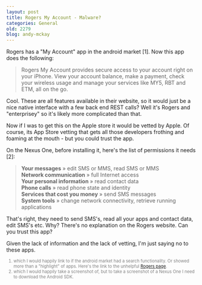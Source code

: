 ```yaml
---
layout: post
title: Rogers My Account - Malware?
categories: General
old: 2279
blog: andy-mckay
---
```

<p>Rogers has a "My Account" app in the android market [1]. Now this app does the following:</p>
<blockquote>Rogers My Account provides secure access to your account right on your iPhone. View your account balance, make a payment, check your wireless usage and manage your services like MY5, RBT and ETM, all on the go.</blockquote>
<p>Cool. These are all features available in their website, so it would just be a nice native interface with a few back end REST calls? Well it's Rogers and "enterprisey" so it's likely more complicated than that.</p>
<p>Now if I was to get this on the Apple store it would be vetted by Apple. Of course, its App Store vetting that gets all those developers frothing and foaming at the mouth - but you could trust the app.</p>
<p>On the Nexus One, before installing it, here's the list of permissions it needs [2]:</p>
<blockquote><b>Your messages</b> &raquo; edit SMS or MMS, read SMS or MMS<br />
<b>Network communication</b>  &raquo; full Internet access<br />
<b>Your personal information</b> &raquo; read contact data<br />
<b>Phone calls</b>  &raquo; read phone state and identity<br />
<b>Services that cost you money</b>  &raquo; send SMS messages<br />
<b>System tools</b>  &raquo; change network connectivity, retrieve running applications<br />
</blockquote>
<p>That's right, they need to send SMS's, read all your apps and contact data, edit SMS's etc. Why? There's no explanation on the Rogers website. Can you trust this app?</p>
<p>Given the lack of information and the lack of vetting, I'm just saying no to these apps.</p>
<ol style="color: grey; font-size: 80%">
<li>which I would happily link to if the android market had a search functionality. Or showed more than a "highlight" of apps. Here's the link to the unhelpful <a href=http://www.rogers.com/web/content/add-ons/apps?tab4_content&submenu3">Rogers page</a>.</li>
<li>which I would happily take a screenshot of, but to take a screenshot of a Nexus One I need to download the Android SDK.</li>
</ol>
